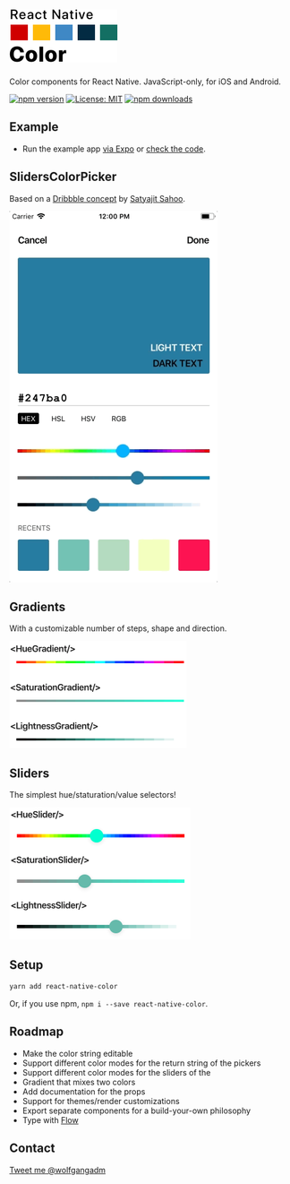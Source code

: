 # <img alt="React Native Color" src="images/logo.png" width="193"/>

Color components for React Native. JavaScript-only, for iOS and Android.

[![npm version](https://img.shields.io/npm/v/react-native-color.svg)](https://www.npmjs.com/package/react-native-color)
[![License: MIT](https://img.shields.io/badge/License-MIT-green.svg)](https://opensource.org/licenses/MIT)
[![npm downloads](https://img.shields.io/npm/dm/react-native-color.svg)](https://www.npmjs.com/package/react-native-color)

## Example

* Run the example app
  [via Expo](https://expo.io/@hectahertz/react-native-color-example) or
  [check the code](example/App.js).

## SlidersColorPicker

Based on a
[Dribbble concept](https://dribbble.com/shots/3959594-Color-Picker-Concept?utm_source=Twitter_Shot)
by [Satyajit Sahoo](https://twitter.com/satya164).

![SlidersColorPicker](images/sliderscolorpicker.gif)

## Gradients

With a customizable number of steps, shape and direction.

![Gradients](images/gradients.png)

## Sliders

The simplest hue/staturation/value selectors!

![Sliders](images/sliders.png)

## Setup

```sh
yarn add react-native-color
```

Or, if you use npm, `npm i --save react-native-color`.

## Roadmap

* Make the color string editable
* Support different color modes for the return string of the pickers
* Support different color modes for the sliders of the <SliderPicker/>
* Gradient that mixes two colors
* Add documentation for the props
* Support for themes/render customizations
* Export separate components for a build-your-own philosophy
* Type with [Flow](https://flow.org/)

## Contact

[Tweet me @wolfgangadm](https://twitter.com/wolfgangadm)
